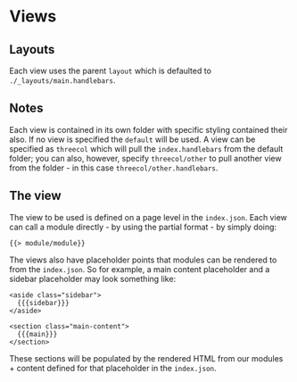 # Views

## Layouts

Each view uses the parent `layout` which is defaulted to `./_layouts/main.handlebars`.

## Notes

Each view is contained in its own folder with specific styling contained their also. If no view is specified the `default` will be used. A view can be specified as `threecol` which will pull the `index.handlebars` from the default folder; you can also, however, specify `threecol/other` to pull another view from the folder - in this case `threecol/other.handlebars`.

## The view

The view to be used is defined on a page level in the `index.json`. Each view can call a module directly - by using the partial format - by simply doing:

``
{{> module/module}}
``

The views also have placeholder points that modules can be rendered to from the `index.json`. So for example, a main content placeholder and a sidebar placeholder may look something like:

```
<aside class="sidebar">
  {{{sidebar}}}
</aside>

<section class="main-content">
  {{{main}}}
</section>
```

These sections will be populated by the rendered HTML from our modules + content defined for that placeholder in the `index.json`.
